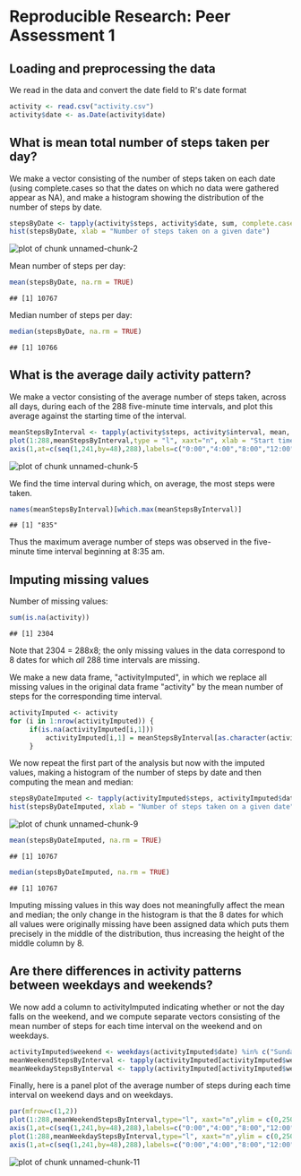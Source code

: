 # Reproducible Research: Peer Assessment 1

## Loading and preprocessing the data

We read in the data and convert the date field to R's date format

```r
activity <- read.csv("activity.csv")
activity$date <- as.Date(activity$date)
```

## What is mean total number of steps taken per day?

We make a vector consisting of the number of steps taken on each date (using complete.cases so that the dates on which no data were gathered appear as NA), and make a histogram showing the distribution of the number of steps by date.


```r
stepsByDate <- tapply(activity$steps, activity$date, sum, complete.cases=TRUE)
hist(stepsByDate, xlab = "Number of steps taken on a given date")
```

![plot of chunk unnamed-chunk-2](figure/unnamed-chunk-2.png) 

Mean number of steps per day:

```r
mean(stepsByDate, na.rm = TRUE)
```

```
## [1] 10767
```

Median number of steps per day:

```r
median(stepsByDate, na.rm = TRUE)
```

```
## [1] 10766
```

## What is the average daily activity pattern?

We make a vector consisting of the average number of steps taken, across all days, during each of the 288 five-minute time intervals, and plot this average against the starting time of the interval.

```r
meanStepsByInterval <- tapply(activity$steps, activity$interval, mean, na.rm = TRUE)
plot(1:288,meanStepsByInterval,type = "l", xaxt="n", xlab = "Start time of 5-minute interval", ylab = "Average number of steps", main = "Average number of steps by interval")
axis(1,at=c(seq(1,241,by=48),288),labels=c("0:00","4:00","8:00","12:00","16:00","20:00","23:55"))
```

![plot of chunk unnamed-chunk-5](figure/unnamed-chunk-5.png) 

We find the time interval during which, on average, the most steps were taken.

```r
names(meanStepsByInterval)[which.max(meanStepsByInterval)]
```

```
## [1] "835"
```
Thus the maximum average number of steps was observed in the five-minute time interval beginning at 8:35 am.

## Imputing missing values

Number of missing values:

```r
sum(is.na(activity))
```

```
## [1] 2304
```

Note that 2304 = 288x8; the only missing values in the data correspond to 8 dates for which *all* 288 time intervals are missing.

We make a new data frame, "activityImputed", in which we replace all missing values in the original data frame "activity" by the mean number of steps for the corresponding time interval.

```r
activityImputed <- activity
for (i in 1:nrow(activityImputed)) {
     if(is.na(activityImputed[i,1])) 
         activityImputed[i,1] = meanStepsByInterval[as.character(activity[i,3])]  
     }
```

We now repeat the first part of the analysis but now with the imputed values, making a histogram of the number of steps by date and then computing the mean and median:

```r
stepsByDateImputed <- tapply(activityImputed$steps, activityImputed$date, sum, complete.cases=TRUE)
hist(stepsByDateImputed, xlab = "Number of steps taken on a given date")
```

![plot of chunk unnamed-chunk-9](figure/unnamed-chunk-9.png) 

```r
mean(stepsByDateImputed, na.rm = TRUE)
```

```
## [1] 10767
```

```r
median(stepsByDateImputed, na.rm = TRUE)
```

```
## [1] 10767
```

Imputing missing values in this way does not meaningfully affect the mean and median; the only change in the histogram is that the 8 dates for which all values were originally missing have been assigned data which puts them precisely in the middle of the distribution, thus increasing the height of the middle column by 8.

## Are there differences in activity patterns between weekdays and weekends?

We now add a column to activityImputed indicating whether or not the day falls on the weekend, and we compute separate vectors consisting of the mean number of steps for each time interval on the weekend and on weekdays.


```r
activityImputed$weekend <- weekdays(activityImputed$date) %in% c("Sunday","Saturday")
meanWeekendStepsByInterval <- tapply(activityImputed[activityImputed$weekend == TRUE,"steps"],activityImputed[activityImputed$weekend == TRUE,"interval"],mean)
meanWeekdayStepsByInterval <- tapply(activityImputed[activityImputed$weekend == FALSE,"steps"],activityImputed[activityImputed$weekend == FALSE,"interval"],mean)
```

Finally, here is a panel plot of the average number of steps during each time interval on weekend days and on weekdays.

```r
par(mfrow=c(1,2))
plot(1:288,meanWeekendStepsByInterval,type="l", xaxt="n",ylim = c(0,250), xlab = "Start time of 5-minute interval", ylab = "Average number of steps", main="Average steps on weekend")
axis(1,at=c(seq(1,241,by=48),288),labels=c("0:00","4:00","8:00","12:00","16:00","20:00","23:55"))
plot(1:288,meanWeekdayStepsByInterval,type="l", xaxt="n",ylim = c(0,250), xlab = "Start time of 5-minute interval", ylab = "Average number of steps", main="Average steps on weekdays")
axis(1,at=c(seq(1,241,by=48),288),labels=c("0:00","4:00","8:00","12:00","16:00","20:00","23:55"))
```

![plot of chunk unnamed-chunk-11](figure/unnamed-chunk-11.png) 
